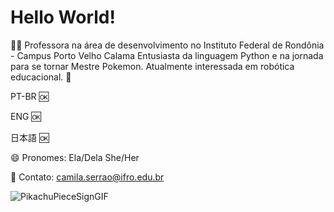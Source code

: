 # Hello World!

👩‍🏫 Professora na área de desenvolvimento no Instituto Federal de Rondônia - Campus Porto Velho Calama
Entusiasta da linguagem Python e na jornada para se tornar Mestre Pokemon.
Atualmente interessada em robótica educacional. 🤖

PT-BR 🆗

ENG 🆗

日本語 🆗

😄 Pronomes: Ela/Dela She/Her

📨 Contato: camila.serrao@ifro.edu.br

![PikachuPieceSignGIF](https://github.com/teachercamila/teachercamila/assets/78494446/8d2fa7dc-ebb2-4251-ac05-dd3ee824ce5f)

<!--
**teachercamila/teachercamila** is a ✨ _special_ ✨ repository because its `README.md` (this file) appears on your GitHub profile.
-->
